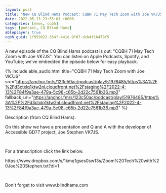 ```yaml
---
layout: post
title: "New CQ Blind Hams Podcast: CQBH 71 May Tech Zoom with Joe VK7JS"
date: 2022-05-13 23:55:01 +0000
categories: [news, cqbh]
tags: [podcast, CQ Blind Hams]
ableplayer: true
cqbh_guid: 1f959922-364f-441d-9f07-dcb4f1b478f5
---
```


A new episode of the CQ Blind Hams podcast is out: "CQBH 71 May Tech Zoom with Joe VK7JS". You can listen on Apple Podcasts, Spotify, and YouTube; we’ve embedded the episode below for easy playback.

{% include able_audio.html title="CQBH 71 May Tech Zoom with Joe VK7JS" src="https://anchor.fm/s/123c50ac/podcast/play/51976485/https%3A%2F%2Fd3ctxlq1ktw2nl.cloudfront.net%2Fstaging%2F2022-4-13%2F84f9a3ae-479a-5c98-c65b-2d22c7561b36.mp3" fallback_url="https://anchor.fm/s/123c50ac/podcast/play/51976485/https%3A%2F%2Fd3ctxlq1ktw2nl.cloudfront.net%2Fstaging%2F2022-4-13%2F84f9a3ae-479a-5c98-c65b-2d22c7561b36.mp3" %}

Description (from CQ Blind Hams):

<p>On this show we have a presentation and Q and A with the developer of Accessible GD77 project, Joe Stephen VK7JS.</p>
<p><br></p>
<p>For a transcription click the link below.</p>
<p>https://www.dropbox.com/s/1kmq1gses0sw13s/Zoom%20Tech%20with%20Joe%20Stephen.txt?dl=1</p>
<p><br></p>
<p>Don't forget to visit www.blindhams.com</p>
<p><br></p>
